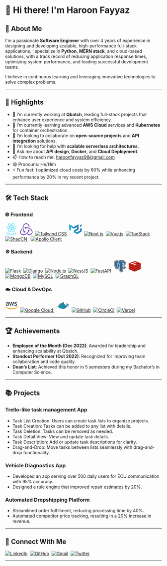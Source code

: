 # 👋 Hi there! I'm Haroon Fayyaz

## 🚀 About Me

I'm a passionate **Software Engineer** with over 4 years of experience in designing and developing scalable, high-performance full-stack applications. I specialize in **Python**, **MERN stack**, and cloud-based solutions, with a track record of reducing application response times, optimizing system performance, and leading successful development teams.

I believe in continuous learning and leveraging innovative technologies to solve complex problems.

---

## 🌟 Highlights

- 🔭 I’m currently working at **Qbatch**, leading full-stack projects that enhance user experience and system efficiency.
- 🌱 I’m currently learning advanced **AWS Cloud** services and **Kubernetes** for container orchestration.
- 👯 I’m looking to collaborate on **open-source projects** and **API integration** solutions.
- 🤔 I’m looking for help with **scalable serverless architectures**.
- 💬 Ask me about **API design**, **Docker**, and **Cloud Deployment**.
- 📫 How to reach me: [haroonfayyaz98@gmail.com](mailto:haroonfayyaz98@gmail.com)
- 😄 Pronouns: He/Him
- ⚡ Fun fact: I optimized cloud costs by 60% while enhancing performance by 20% in my recent project.

---

## 🛠️ Tech Stack  

### 🌐 Frontend
<div align="left">
<a href="https://reactjs.org/" target="_blank"><img src="https://raw.githubusercontent.com/devicons/devicon/master/icons/react/react-original-wordmark.svg" alt="React" width="40" height="40"/></a>&nbsp;
<a href="https://redux.js.org/" target="_blank"><img src="https://raw.githubusercontent.com/devicons/devicon/master/icons/redux/redux-original.svg" alt="Redux" width="40" height="40"/></a>&nbsp;
<a href="https://tailwindcss.com/" target="_blank"><img src="https://www.vectorlogo.zone/logos/tailwindcss/tailwindcss-icon.svg" alt="Tailwind CSS" width="40" height="40"/></a>&nbsp;
<a href="https://mui.com/" target="_blank"><img src="https://raw.githubusercontent.com/devicons/devicon/master/icons/materialui/materialui-original.svg" alt="Material-UI" width="40" height="40"/></a>&nbsp;
<a href="https://nextjs.org/" target="_blank"><img src="https://cdn.worldvectorlogo.com/logos/nextjs-2.svg" alt="Next.js" width="40" height="40"/></a>&nbsp
<a href="https://vuejs.org/" target="_blank"><img src="https://upload.wikimedia.org/wikipedia/commons/9/95/Vue.js_Logo_2.svg" alt="Vue.js" width="40" height="40"/></a>&nbsp;
<a href="https://tanstack.com/" target="_blank"><img src="https://avatars.githubusercontent.com/u/49061036?s=200&v=4" alt="TanStack" width="40" height="40"/></a>&nbsp;
<a href="https://github.com/shadcn/ui" target="_blank">
  <img src="https://img.shields.io/badge/ShadCN-%23000000.svg?style=for-the-badge&logo=shadcn&logoColor=white" alt="ShadCN" width="100" height="40"/>
</a>&nbsp;
<a href="https://www.apollographql.com/docs/react/" target="_blank"><img src="https://cdn.worldvectorlogo.com/logos/apollo-graphql-compact.svg" alt="Apollo Client" width="40" height="40"/></a>&nbsp;
</div>

### ⚙️ Backend
<div align="left">
<a href="https://flask.palletsprojects.com/" target="_blank"><img src="https://upload.wikimedia.org/wikipedia/commons/3/3c/Flask_logo.svg" alt="Flask" width="40" height="40"/></a>&nbsp;
<a href="https://www.djangoproject.com/" target="_blank"><img src="https://cdn.worldvectorlogo.com/logos/django.svg" alt="Django" width="40" height="40"/></a>&nbsp;
<a href="https://nodejs.org/" target="_blank"><img src="https://www.vectorlogo.zone/logos/nodejs/nodejs-icon.svg" alt="Node.js" width="40" height="40"/></a>&nbsp;
<a href="https://nestjs.com/" target="_blank"><img src="https://cdn.worldvectorlogo.com/logos/nestjs.svg" alt="NestJS" width="40" height="40"/></a>&nbsp;
<a href="https://fastapi.tiangolo.com/" target="_blank"><img src="https://fastapi.tiangolo.com/img/logo-margin/logo-teal.svg" alt="FastAPI" width="40" height="40"/></a>&nbsp;
<a href="https://www.postgresql.org/" target="_blank"><img src="https://raw.githubusercontent.com/devicons/devicon/master/icons/postgresql/postgresql-original.svg" alt="PostgreSQL" width="40" height="40"/></a>&nbsp;
<a href="https://redis.io/" target="_blank"><img src="https://raw.githubusercontent.com/devicons/devicon/master/icons/redis/redis-original.svg" alt="Redis" width="40" height="40"/></a>&nbsp;
<a href="https://www.mongodb.com/" target="_blank"><img src="https://cdn.worldvectorlogo.com/logos/mongodb-icon-1.svg" alt="MongoDB" width="40" height="40"/></a>&nbsp;
<a href="https://www.mysql.com/" target="_blank"><img src="https://upload.wikimedia.org/wikipedia/en/d/dd/MySQL_logo.svg" alt="MySQL" width="40" height="40"/></a>&nbsp;
<a href="https://graphql.org/" target="_blank"><img src="https://upload.wikimedia.org/wikipedia/commons/1/17/GraphQL_Logo.svg" alt="GraphQL" width="40" height="40"/></a>&nbsp;
</div>

### ☁️ Cloud & DevOps
<div align="left">
<a href="https://aws.amazon.com/" target="_blank"><img src="https://raw.githubusercontent.com/devicons/devicon/master/icons/amazonwebservices/amazonwebservices-original-wordmark.svg" alt="AWS" width="40" height="40"/></a>&nbsp;
<a href="https://cloud.google.com/" target="_blank">
  <img src="https://cdn.worldvectorlogo.com/logos/google-cloud-3.svg" alt="Google Cloud" width="40" height="40"/>
</a>&nbsp;
<a href="https://www.docker.com/" target="_blank"><img src="https://raw.githubusercontent.com/devicons/devicon/master/icons/docker/docker-original.svg" alt="Docker" width="40" height="40"/></a>&nbsp;
<a href="https://github.com/" target="_blank"><img src="https://www.vectorlogo.zone/logos/github/github-icon.svg" alt="GitHub" width="40" height="40"/></a>&nbsp;
<a href="https://circleci.com/" target="_blank"><img src="https://www.vectorlogo.zone/logos/circleci/circleci-icon.svg" alt="CircleCI" width="40" height="40"/></a>&nbsp;
<a href="https://vercel.com/" target="_blank"><img src="https://www.vectorlogo.zone/logos/vercel/vercel-icon.svg" alt="Vercel" width="40" height="40"/></a>&nbsp;
</div>

---

## 🏆 Achievements

- **Employee of the Month (Dec 2022)**: Awarded for leadership and enhancing scalability at Qbatch.
- **Standout Performer (Oct 2022)**: Recognized for improving team collaboration and code quality.
- **Dean’s List**: Achieved this honor in 5 semesters during my Bachelor’s in Computer Science.

---

## 📚 Projects

### Trello-like task management App
- Task List Creation: Users can create task lists to organize projects.
- Task Creation: Tasks can be added to any list with details.
- Task Deletion: Tasks can be removed as needed.
- Task Detail View: View and update task details.
- Task Description: Add or update task descriptions for clarity.
- Drag-and-Drop: Move tasks between lists seamlessly with drag-and-drop functionality.

### Vehicle Diagnostics App  
- Developed an app serving over 500 daily users for ECU communication with 95% accuracy.  
- Designed a rule engine that improved repair estimates by 20%.

### Automated Dropshipping Platform  
- Streamlined order fulfillment, reducing processing time by 40%.  
- Automated competitor price tracking, resulting in a 20% increase in revenue.

---

## 🔗 Connect With Me
<a href="https://linkedin.com/in/haroon-fayyaz" target="_blank"><img src="https://raw.githubusercontent.com/rahuldkjain/github-profile-readme-generator/master/src/images/icons/Social/linked-in-alt.svg" alt="LinkedIn" width="30" height="30"/></a>&nbsp;
<a href="https://github.com/haroonfayyaz" target="_blank"><img src="https://www.vectorlogo.zone/logos/github/github-icon.svg" alt="GitHub" width="30" height="30"/></a>&nbsp;
<a href="mailto:haroonfayyaz98@gmail.com" target="_blank"><img src="https://www.vectorlogo.zone/logos/gmail/gmail-icon.svg" alt="Gmail" width="30" height="30"/></a>&nbsp;
<a href="https://x.com/haroonfayyaz98" target="_blank"><img src="https://www.vectorlogo.zone/logos/twitter/twitter-tile.svg" alt="Twitter" width="30" height="30"/></a>

---
